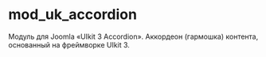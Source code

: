 # mod_uk_accordion
Модуль для Joomla «UIkit 3 Accordion». Аккордеон (гармошка) контента, основанный на фреймворке UIkit 3. 
